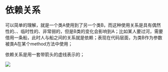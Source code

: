 # 依赖关系
可以简单的理解，就是一个类A使用到了另一个类B，而这种使用关系是具有偶然性的、、临时性的、非常弱的，但是B类的变化会影响到A；比如某人要过河，需要借用一条船，此时人与船之间的关系就是依赖；表现在代码层面，为类B作为参数被类A在某个method方法中使用；

依赖关系是用一套带箭头的虚线表示的；

![](https://github.com/jasonim/design-patterns/blob/master/image/dependency.svg)

